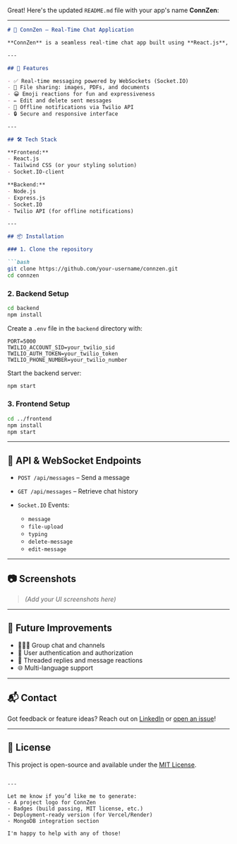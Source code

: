 Great! Here's the updated `README.md` file with your app's name **ConnZen**:

---

````markdown
# 💬 ConnZen – Real-Time Chat Application

**ConnZen** is a seamless real-time chat app built using **React.js**, **Node.js**, **Express.js**, and **Socket.IO**. It supports instant messaging, file sharing, emoji reactions, and offline notifications via Twilio. Users can also edit or delete messages for complete control over their conversations.

---

## 🚀 Features

- ✅ Real-time messaging powered by WebSockets (Socket.IO)
- 📁 File sharing: images, PDFs, and documents
- 😀 Emoji reactions for fun and expressiveness
- ✏️ Edit and delete sent messages
- 🔕 Offline notifications via Twilio API
- 🔒 Secure and responsive interface

---

## 🛠️ Tech Stack

**Frontend:**
- React.js
- Tailwind CSS (or your styling solution)
- Socket.IO-client

**Backend:**
- Node.js
- Express.js
- Socket.IO
- Twilio API (for offline notifications)

---

## 📦 Installation

### 1. Clone the repository

```bash
git clone https://github.com/your-username/connzen.git
cd connzen
````

### 2. Backend Setup

```bash
cd backend
npm install
```

Create a `.env` file in the `backend` directory with:

```env
PORT=5000
TWILIO_ACCOUNT_SID=your_twilio_sid
TWILIO_AUTH_TOKEN=your_twilio_token
TWILIO_PHONE_NUMBER=your_twilio_number
```

Start the backend server:

```bash
npm start
```

### 3. Frontend Setup

```bash
cd ../frontend
npm install
npm start
```

---

## 🔗 API & WebSocket Endpoints

* `POST /api/messages` – Send a message
* `GET /api/messages` – Retrieve chat history
* `Socket.IO` Events:

  * `message`
  * `file-upload`
  * `typing`
  * `delete-message`
  * `edit-message`

---

## 📷 Screenshots

> *(Add your UI screenshots here)*

---

## 🧠 Future Improvements

* 🧑‍🤝‍🧑 Group chat and channels
* 🔐 User authentication and authorization
* 🧵 Threaded replies and message reactions
* 🌐 Multi-language support

---

## 📬 Contact

Got feedback or feature ideas? Reach out on [LinkedIn](https://www.linkedin.com/in/your-profile) or [open an issue](https://github.com/your-username/connzen/issues)!

---

## 📄 License

This project is open-source and available under the [MIT License](LICENSE).

```

---

Let me know if you’d like me to generate:
- A project logo for ConnZen  
- Badges (build passing, MIT license, etc.)  
- Deployment-ready version (for Vercel/Render)  
- MongoDB integration section

I'm happy to help with any of those!
```
